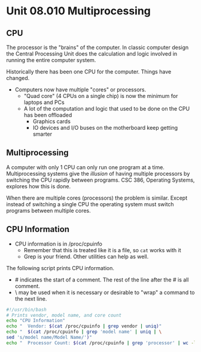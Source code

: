 # Unit 08.010 Multiprocessing

## CPU

The processor is the "brains" of the computer.  In classic computer design the Central Processing Unit does the calculation and logic involved in running the entire computer system.

Historically there has been one CPU for the computer.  Things have changed.

* Computers now have multiple "cores" or processors.
  * "Quad core" (4 CPUs on a single chip) is now the minimum for laptops and PCs
  * A lot of the computation and logic that used to be done on the CPU has been offloaded
    * Graphics cards
    * IO devices and I/O buses on the motherboard keep getting smarter


## Multiprocessing

A computer with only 1 CPU can only run one program at a time.  Multiprocessing systems give the *illusion* of having multiple processors by switching the CPU rapidly between programs.  CSC 386, Operating Systems, explores how this is done.

When there are multiple cores (processors) the problem is similar.  Except instead of switching a single CPU the operating system must switch programs between multiple cores.  

## CPU Information

* CPU information is in /proc/cpuinfo
  * Remember that this is treated like it is a file, so ```cat``` works with it
  * Grep is your friend.  Other utilities can help as well.

The following script prints CPU information.  
  * \# indicates the start of a comment.  The rest of the line after the # is all comment.
  * \ may be used when it is necessary or desirable to "wrap" a command to the next line.
```bash
#!/usr/bin/bash
# Prints vendor, model name, and core count
echo "CPU Information"
echo "  Vendor: $(cat /proc/cpuinfo | grep vendor | uniq)"
echo "  $(cat /proc/cpuinfo | grep 'model name' | uniq | \
sed 's/model name/Model Name/')"
echo "  Processor Count: $(cat /proc/cpuinfo | grep 'processor' | wc -l)"
```
